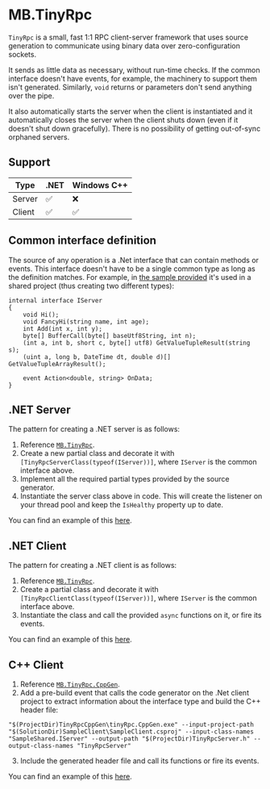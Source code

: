 # MB.TinyRpc

`TinyRpc` is a small, fast 1:1 RPC client-server framework that uses source generation to communicate using binary data over zero-configuration sockets. 

It sends as little data as necessary, without run-time checks. If the common interface doesn't have events, for example, the machinery to support them isn't generated. Similarly, `void` returns or parameters don't send anything over the pipe. 

It also automatically starts the server when the client is instantiated and it automatically closes the server when the client shuts down (even if it doesn't shut down gracefully). There is no possibility of getting out-of-sync orphaned servers. 

## Support

Type | .NET | Windows C++
-|-|-
Server|✅|❌
Client|✅|✅

## Common interface definition

The source of any operation is a .Net interface that can contain methods or events. This interface doesn't have to be a single common type as long as the definition matches. For example, in [the sample provided](https://github.com/myblindy/tinyRpc/blob/master/SampleShared/IServer.cs) it's used in a shared project (thus creating two different types):

```
internal interface IServer
{
    void Hi();
    void FancyHi(string name, int age);
    int Add(int x, int y);
    byte[] BufferCall(byte[] baseUtf8String, int n);
    (int a, int b, short c, byte[] utf8) GetValueTupleResult(string s);
    (uint a, long b, DateTime dt, double d)[] GetValueTupleArrayResult();

    event Action<double, string> OnData;
}
```

## .NET Server

The pattern for creating a .NET server is as follows:

1. Reference [`MB.TinyRpc`](https://www.nuget.org/packages/MB.TinyRpc/).
2. Create a new partial class and decorate it with `[TinyRpcServerClass(typeof(IServer))]`, where  `IServer` is the common interface above.
3. Implement all the required partial types provided by the source generator.
4. Instantiate the server class above in code. This will create the listener on your thread pool and keep the `IsHealthy` property up to date.

You can find an example of this [here](https://github.com/myblindy/tinyRpc/blob/master/SampleServer/Program.cs).

## .NET Client

The pattern for creating a .NET client is as follows:

1. Reference [`MB.TinyRpc`](https://www.nuget.org/packages/MB.TinyRpc/).
2. Create a partial class and decorate it with `[TinyRpcClientClass(typeof(IServer))]`, where `IServer` is the common interface above.
3. Instantiate the class and call the provided `async` functions on it, or fire its events.

You can find an example of this [here](https://github.com/myblindy/tinyRpc/blob/master/SampleClient/Program.cs).

## C++ Client

1. Reference [`MB.TinyRpc.CppGen`](https://www.nuget.org/packages/MB.TinyRpc.CppGen/).
2. Add a pre-build event that calls the code generator on the .Net client project to extract information about the interface type and build the C++ header file:
```
"$(ProjectDir)TinyRpcCppGen\tinyRpc.CppGen.exe" --input-project-path "$(SolutionDir)SampleClient\SampleClient.csproj" --input-class-names "SampleShared.IServer" --output-path "$(ProjectDir)TinyRpcServer.h" --output-class-names "TinyRpcServer"
```
3. Include the generated header file and call its functions or fire its events. 

You can find an example of this [here](https://github.com/myblindy/tinyRpc/blob/master/CppTest/main.cpp).
